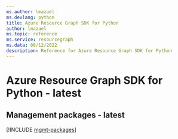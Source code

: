 ```yaml
---
ms.author: lmazuel
ms.devlang: python
title: Azure Resource Graph SDK for Python
author: lmazuel
ms.topic: reference
ms.service: resourcegraph
ms.data: 08/12/2022
description: Reference for Azure Resource Graph SDK for Python
---
```

# Azure Resource Graph SDK for Python - latest

## Management packages - latest
[!INCLUDE [mgmt-packages](resource-graph-mgmt-index.md)]
